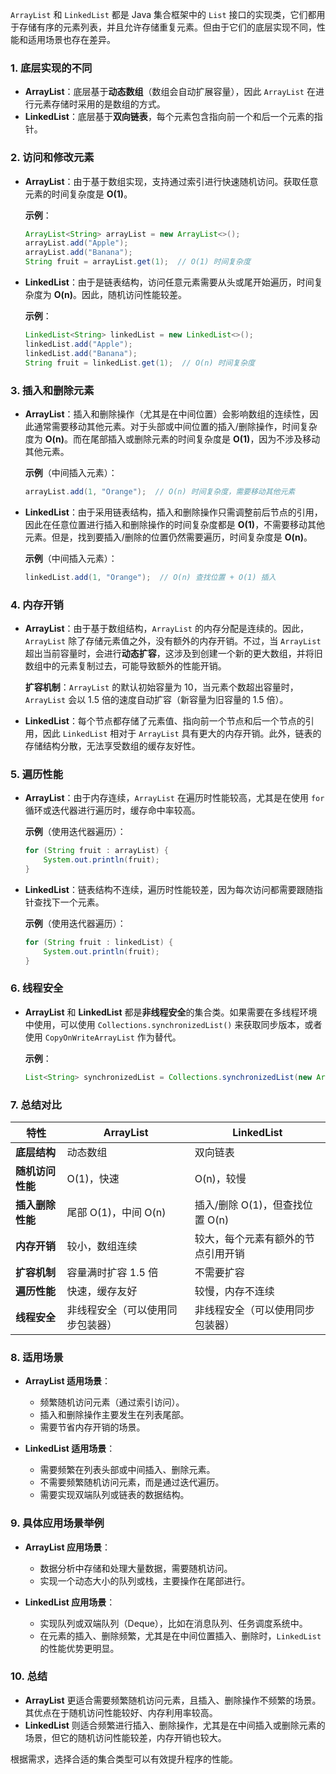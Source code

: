`ArrayList` 和 `LinkedList` 都是 Java 集合框架中的 `List` 接口的实现类，它们都用于存储有序的元素列表，并且允许存储重复元素。但由于它们的底层实现不同，性能和适用场景也存在差异。

### 1. **底层实现的不同**

- **ArrayList**：底层基于**动态数组**（数组会自动扩展容量），因此 `ArrayList` 在进行元素存储时采用的是数组的方式。
- **LinkedList**：底层基于**双向链表**，每个元素包含指向前一个和后一个元素的指针。

### 2. **访问和修改元素**

- **ArrayList**：由于基于数组实现，支持通过索引进行快速随机访问。获取任意元素的时间复杂度是 **O(1)**。
  
  **示例**：
  ```java
  ArrayList<String> arrayList = new ArrayList<>();
  arrayList.add("Apple");
  arrayList.add("Banana");
  String fruit = arrayList.get(1);  // O(1) 时间复杂度
  ```

- **LinkedList**：由于是链表结构，访问任意元素需要从头或尾开始遍历，时间复杂度为 **O(n)**。因此，随机访问性能较差。

  **示例**：
  ```java
  LinkedList<String> linkedList = new LinkedList<>();
  linkedList.add("Apple");
  linkedList.add("Banana");
  String fruit = linkedList.get(1);  // O(n) 时间复杂度
  ```

### 3. **插入和删除元素**

- **ArrayList**：插入和删除操作（尤其是在中间位置）会影响数组的连续性，因此通常需要移动其他元素。对于头部或中间位置的插入/删除操作，时间复杂度为 **O(n)**。而在尾部插入或删除元素的时间复杂度是 **O(1)**，因为不涉及移动其他元素。

  **示例**（中间插入元素）：
  ```java
  arrayList.add(1, "Orange");  // O(n) 时间复杂度，需要移动其他元素
  ```

- **LinkedList**：由于采用链表结构，插入和删除操作只需调整前后节点的引用，因此在任意位置进行插入和删除操作的时间复杂度都是 **O(1)**，不需要移动其他元素。但是，找到要插入/删除的位置仍然需要遍历，时间复杂度是 **O(n)**。

  **示例**（中间插入元素）：
  ```java
  linkedList.add(1, "Orange");  // O(n) 查找位置 + O(1) 插入
  ```

### 4. **内存开销**

- **ArrayList**：由于基于数组结构，`ArrayList` 的内存分配是连续的。因此，`ArrayList` 除了存储元素值之外，没有额外的内存开销。不过，当 `ArrayList` 超出当前容量时，会进行**动态扩容**，这涉及到创建一个新的更大数组，并将旧数组中的元素复制过去，可能导致额外的性能开销。
  
  **扩容机制**：`ArrayList` 的默认初始容量为 10，当元素个数超出容量时，`ArrayList` 会以 1.5 倍的速度自动扩容（新容量为旧容量的 1.5 倍）。

- **LinkedList**：每个节点都存储了元素值、指向前一个节点和后一个节点的引用，因此 `LinkedList` 相对于 `ArrayList` 具有更大的内存开销。此外，链表的存储结构分散，无法享受数组的缓存友好性。

### 5. **遍历性能**

- **ArrayList**：由于内存连续，`ArrayList` 在遍历时性能较高，尤其是在使用 `for` 循环或迭代器进行遍历时，缓存命中率较高。

  **示例**（使用迭代器遍历）：
  ```java
  for (String fruit : arrayList) {
      System.out.println(fruit);
  }
  ```

- **LinkedList**：链表结构不连续，遍历时性能较差，因为每次访问都需要跟随指针查找下一个元素。

  **示例**（使用迭代器遍历）：
  ```java
  for (String fruit : linkedList) {
      System.out.println(fruit);
  }
  ```

### 6. **线程安全**

- **ArrayList** 和 **LinkedList** 都是**非线程安全**的集合类。如果需要在多线程环境中使用，可以使用 `Collections.synchronizedList()` 来获取同步版本，或者使用 `CopyOnWriteArrayList` 作为替代。

  **示例**：
  ```java
  List<String> synchronizedList = Collections.synchronizedList(new ArrayList<>());
  ```

### 7. **总结对比**

| 特性                  | **ArrayList**                          | **LinkedList**                        |
|-----------------------|----------------------------------------|---------------------------------------|
| **底层结构**           | 动态数组                               | 双向链表                              |
| **随机访问性能**       | O(1)，快速                             | O(n)，较慢                            |
| **插入删除性能**       | 尾部 O(1)，中间 O(n)                   | 插入/删除 O(1)，但查找位置 O(n)       |
| **内存开销**           | 较小，数组连续                         | 较大，每个元素有额外的节点引用开销     |
| **扩容机制**           | 容量满时扩容 1.5 倍                    | 不需要扩容                            |
| **遍历性能**           | 快速，缓存友好                         | 较慢，内存不连续                      |
| **线程安全**           | 非线程安全（可以使用同步包装器）        | 非线程安全（可以使用同步包装器）       |

### 8. **适用场景**

- **ArrayList 适用场景**：
  - 频繁随机访问元素（通过索引访问）。
  - 插入和删除操作主要发生在列表尾部。
  - 需要节省内存开销的场景。

- **LinkedList 适用场景**：
  - 需要频繁在列表头部或中间插入、删除元素。
  - 不需要频繁随机访问元素，而是通过迭代遍历。
  - 需要实现双端队列或链表的数据结构。

### 9. **具体应用场景举例**

- **ArrayList 应用场景**：
  - 数据分析中存储和处理大量数据，需要随机访问。
  - 实现一个动态大小的队列或栈，主要操作在尾部进行。
  
- **LinkedList 应用场景**：
  - 实现队列或双端队列（Deque），比如在消息队列、任务调度系统中。
  - 在元素的插入、删除频繁，尤其是在中间位置插入、删除时，`LinkedList` 的性能优势更明显。

### 10. **总结**

- **ArrayList** 更适合需要频繁随机访问元素，且插入、删除操作不频繁的场景。其优点在于随机访问性能较好、内存利用率较高。
- **LinkedList** 则适合频繁进行插入、删除操作，尤其是在中间插入或删除元素的场景，但它的随机访问性能较差，内存开销也较大。

根据需求，选择合适的集合类型可以有效提升程序的性能。